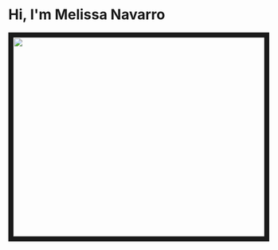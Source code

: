 <h1>Hi, I'm Melissa Navarro</h1>
<p align="center">
<img src="https://unsplash.com/es/fotos/cuatro-luces-de-colores-variados-fK2E0NT2Pgw" width="700" height="400" border="10"/>
</p>
